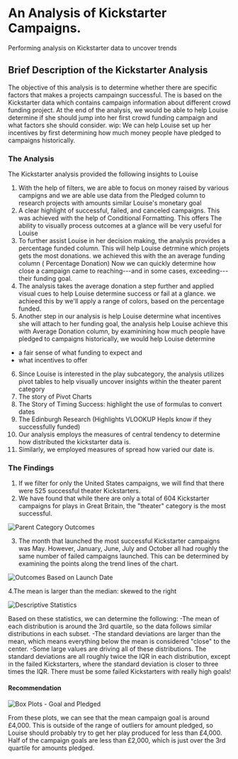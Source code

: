 
# An Analysis of Kickstarter Campaigns.
Performing analysis on Kickstarter data to uncover trends
## Brief Description of the Kickstarter Analysis
The objective of this analysis is to determine whether there are specific factors that makes a projects campaingn successful. The is based on the Kickstarter data which contains campaign information about different crowd funding project.
At the end of the analysis, we would be able to help Louise determine if she should jump into her first crowd funding campaign and what factors she should consider.
wip:
We can help Louise set up her incentives by first determining how much money people have pledged to campaigns historically. 
### The Analysis
The Kickstarter analysis provided the following insights to Louise
1. With the help of filters, we are able to focus on money raised by various campigns and we are able use data from the Pledged column to research projects with amounts similar Louise's monetary goal
2. A clear highlight of successful, failed, and canceled campaigns. This was achieved with the help of Conditional Formatting. This offers The ability to visually process outcomes at a glance will be very useful for Louise
3. To further assist Louise in her decision making, the analysis provides a percentage funded column. This will help Louise detrmine which projets gets the most donations. we achieved this with the an average funding column ( Percentage Donation) Now we can quickly determine how close a campaign came to reaching---and in some cases, exceeding---their funding goal.
4. The analysis takes the average donation a step further and applied visual cues to help Louise determine success or fail at a glance. we achieed this by we'll apply a range of colors, based on the percentage funded.
5. Another step in our analysis is help Louise determine what incentives she will attach to her funding goal, the analysis help Louise achieve this with Average Donation column, by examinining how much people have pledged to campaigns historically, we would help Louise determine 
  - a fair sense of what funding to expect and 
  - what incentives to offer
6. Since Louise is interested in the play subcategory, the analysis utilizes pivot tables to help visually uncover insights within the theater parent category
7. The story of Pivot Charts
8. The Story of Timing Success: highlight the use of formulas to convert dates
9. The Edinburgh Research (Highlights VLOOKUP Hepls know if they successfully funded)
10. Our analysis employs the measures of central tendency to determine how distributed the kickstarter data is.
11. Similarly, we employed measures of spread how varied our date is.
### The Findings
1. If we filter for only the United States campaigns, we will find that there were 525 successful theater Kickstarters.
2. We have found that while there are only a total of 604 Kickstarter campaigns for plays in Great Britain, the "theater" category is the most successful.

  ![Parent Category Outcomes](https://user-images.githubusercontent.com/67847583/115134457-dbd5bb80-9fd5-11eb-860b-3fccad301a92.png)

3. The month that launched the most successful Kickstarter campaigns was May. However, January, June, July and October all had roughly the same number of failed campaigns launched. This can be determined by examining the points along the trend lines of the chart.

  ![Outcomes Based on Launch Date](https://user-images.githubusercontent.com/67847583/115134453-d2e4ea00-9fd5-11eb-8f87-a5eb3706b4be.png)

4.The mean is larger than the median: skewed to the right

![Descriptive Statistics](https://user-images.githubusercontent.com/67847583/115182619-e52b5a80-a09f-11eb-990e-f7e0a731a284.png)


Based on these statistics, we can determine the following:
  -The mean of each distribution is around the 3rd quartile, so the data follows similar distributions in each subset.
  -The standard deviations are larger than the mean, which means everything below the mean is considered "close" to the center.
  -Some large values are driving all of these distributions. The standard deviations are all roughly twice the IQR in each distribution, except in the failed Kickstarters, where the standard deviation is closer to three times the IQR. There must be some failed Kickstarters with really high goals!



#### Recommendation

![Box Plots - Goal and Pledged](https://user-images.githubusercontent.com/67847583/115134583-06744400-9fd7-11eb-85fd-89a6bbadcae8.png)

From these plots, we can see that the mean campaign goal is around £4,000. This is outside of the range of outliers for amount pledged, so Louise should probably try to get her play produced for less than £4,000. Half of the campaign goals are less than £2,000, which is just over the 3rd quartile for amounts pledged.



